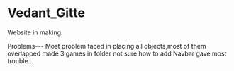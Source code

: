 # Vedant_Gitte
Website in making.


Problems---
Most problem faced in placing all objects,most of them overlapped
made 3 games in folder not sure how to add
Navbar gave most trouble...

